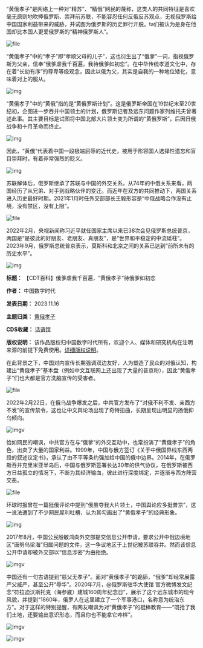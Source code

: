 
“黄俄孝子”是网络上一种对“精苏”、“精俄”网民的蔑称，这类人的共同特征是喜欢毫无原则地吹捧俄罗斯、崇拜前苏联，不能容忍任何反俄反苏观点，无视俄罗斯给中国国家利益带来的威胁，并试图为俄罗斯的历史罪行开脱。ta们被认为是身在他国却比本国人更爱俄罗斯的“精神俄罗斯人”。


![file](https://chinadigitaltimes.net/chinese/files/2023/11/image-1700148014392.png)


“黄俄孝子”中的“孝子”即“孝顺父母的儿子”，这也衍生出了“俄爹”一词，指视俄罗斯为父亲，信奉“俄爹虐我千百遍，我待俄爹如初恋”。在中华传统孝道文化中，存在着“长幼有序”的尊卑等级观念，因此以俄为父，其实是自我的一种地位矮化，意味着对上的服从。


![img](https://chinadigitaltimes.net/chinese/files/2023/11/孝道.jpeg)


“黄俄孝子”中的“黄俄”指的是“黄俄罗斯计划”。这是俄罗斯帝国在19世纪末至20世纪初，企图进一步吞并中国领土的计划，俄罗斯记者及远东问题作家列维托夫曾著述此事。其主要目标是试图将中国北部大片领土变为所谓的“黄俄罗斯”，后因日俄战争和十月革命而终止。


![img](https://chinadigitaltimes.net/chinese/files/2023/11/黄俄罗斯计划.jpeg)


因此，“黄俄”代表着中国一段极端屈辱的近代史，被用于形容国人选择性遗忘和盲目崇拜时，有着非常强烈的贬义。


![img](https://chinadigitaltimes.net/chinese/files/2023/11/中俄条约.jpeg)


苏联解体后，俄罗斯继承了苏联与中国的外交关系。从74年的中俄关系来看，两国经历了从兄弟、对手到战略伙伴的变迁。而近年在双方的共同推动下，两国关系进入历史最好时期。2021年1月时任外交部部长王毅形容是“中俄战略合作没有止境，没有禁区，没有上限”。


![file](https://chinadigitaltimes.net/chinese/files/2023/11/image-1700148161488.png)


2022年2月，央视新闻称习近平就任国家主席以来已38次会见俄罗斯总统普京，两国是“是彼此的好朋友、老朋友、真朋友”，是“世界和平稳定的中流砥柱”。2023年9月，俄罗斯总统普京表示，莫斯科和北京之间的关系已达到“前所未有的历史水平”。


![img](https://chinadigitaltimes.net/chinese/files/2022/03/image-1646298293312.png)




**标题：** 【CDT百科】俄爹虐我千百遍，“黄俄孝子”待俄爹如初恋  

**作者：** 中国数字时代  

**发表日期：** 2023.11.16  

**主题归类：** [黄俄孝子](https://chinadigitaltimes.net/space/黄俄孝子)  

**CDS收藏：** [话语馆](https://chinadigitaltimes.net/space/%E8%AF%9D%E8%AF%AD%E9%A6%86)  

**版权说明：** 该作品版权归中国数字时代所有，欢迎个人、媒体和研究机构在注明来源的前提下免费使用。[详细版权说明](https://chinadigitaltimes.net/chinese/copyright)。


在此背景之下，中国对内宣传长期强调双边友好，人为塑造了民众的对俄认知，构建出“黄俄孝子”基本盘（例如中文互联网上还出现了大量的普京粉），因此“黄俄孝子”们也大都是官方洗脑宣传的受害者。


![file](https://chinadigitaltimes.net/chinese/files/2023/11/image-1700148309287.png)


2022年2月22日，在俄乌战争爆发之后，中共官方发布了“对俄不利不发、亲西方不发”的宣传禁令，这也让中文舆论场出现了奇特扭曲，长期呈现出明显的扬俄抑乌倾向。


![imgv](https://chinadigitaltimes.net/chinese/files/2022/02/image_from_ios.jpg)


恰如网民的嘲讽，中共官方在与“俄爹”的外交互动中，也常扮演了“黄俄孝子”的角色，出卖了大量的国家利益。1999年，中国与俄方签订《关于中俄国界线东西两段的叙述议定书》，承认了由不平等条约强加给中国的俄中边界。2014年，在俄罗斯吞并克里米亚半岛后，中国与俄罗斯签署长达30年的供气协议，在俄罗斯被西方日益孤立的情况下，不断为其经济输血，彼此进行深度绑定，并逐渐与西方阵营交恶。


![file](https://chinadigitaltimes.net/chinese/files/2023/11/image-1700148455175.png)


环球时报曾在一篇挺俄评论中提到“俄虽夺我大片领土，中国舆论应多挺普京”，这一说法遭到了不少网民犀利吐槽，认为其勾画出了“黄俄孝子”的经典形象。


![img](https://chinadigitaltimes.net/chinese/files/2023/11/环球时报2.jpeg)


2017年8月，中国公民殷敏鸿向外交部提交信息公开申请，要求公开中俄边境地区“唐努乌梁海”归属问题的文件，这一争议地区于上世纪被苏联吞并。然而该信息公开申请却被外交部以“信息涉密”为由拒绝。


![imgv](https://chinadigitaltimes.net/chinese/files/2023/11/104200968_3.jpg)


中国还有一句古语提到“慈父无孝子”。面对“黄俄孝子”的跪舔，“俄爹”却经常展露严父威严，甚至公开“辱华”。2020年7月，@俄罗斯驻华大使馆 官方微博发文纪念“符拉迪沃斯托克（海参崴）建城160周年纪念日”，展示了这个远东城市的现今风貌，并提到“1860年，俄罗人在这里建立了一个军事港口，名称意为统治东方”。对于这样的特别提醒，有网友嘲讽为对“黄俄孝子”的棍棒教育——“既抢了我们土地，还要输出意识形态，而且你也不能拿它咋样”。


![imgv](https://chinadigitaltimes.net/chinese/files/2020/07/%E4%BF%84%E7%BD%97%E6%96%AF%E9%A9%BB%E5%8D%8E%E5%A4%A7%E4%BD%BF%E9%A6%86-1024x908.png)  

![imgv](https://chinadigitaltimes.net/chinese/files/2020/07/%E4%BF%84%E7%BD%97%E6%96%AF%E9%A9%BB%E5%8D%8E%E5%A4%A7%E4%BD%BF%E9%A6%865-1024x597.png)

